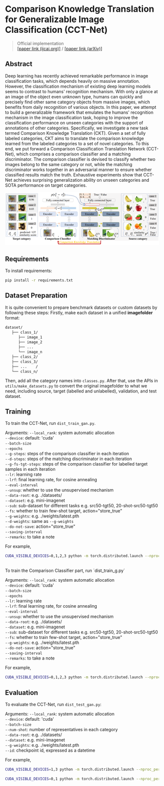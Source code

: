 # Comparison Knowledge Translation for Generalizable Image Classification (CCT-Net)

> Official implementation  
> [[paper link (ijcai.org)]](https://www.ijcai.org/proceedings/2022/0411.pdf) / [[paper link (arXiv)]](https://arxiv.org/abs/2205.03633)

## Abstract

Deep learning has recently achieved remarkable performance in image classification tasks, which depends heavily on massive annotation. However, the classification mechanism of existing deep learning models seems to contrast to humans' recognition mechanism. With only a glance at an image of the object even unknown type, humans can quickly and precisely find other same category objects from massive images, which benefits from daily recognition of various objects. In this paper, we attempt to build a generalizable framework that emulates the humans' recognition mechanism in the image classification task, hoping to improve the classification performance on unseen categories with the support of annotations of other categories. Specifically, we investigate a new task termed Comparison Knowledge Translation (CKT). Given a set of fully labeled categories, CKT aims to translate the comparison knowledge learned from the labeled categories to a set of novel categories. To this end, we put forward a Comparison Classification Translation Network (CCT-Net), which comprises a comparison classifier and a matching discriminator. The comparison classifier is devised to classify whether two images belong to the same category or not, while the matching discriminator works together in an adversarial manner to ensure whether classified results match the truth. Exhaustive experiments show that CCT-Net achieves surprising generalization ability on unseen categories and SOTA performance on target categories.

![framework](figures/framework.png)

## Requirements

To install requirements:

```bash
pip install -r requirements.txt
```

## Dataset Preparation
It is quite convenient to prepare benchmark datasets or custom datasets by following these steps:
Firstly, make each dataset in a unified **imagefolder** format:
```
dataset/
   ├── class_1/
      ├── image_1
      ├── image_2
      ├── ...
      └── image_n
   ├── class_2/
   ├── class_3/
   ├── ...    /
   └── class_n/
```
Then, add all the category names into `classes.py`.
After that, use the APIs in `utils/make_datasets.py` to convert the original imagefolder to what we need, including source, target (labelled and unlabelled), validation, and test dataset. 

## Training

To train the CCT-Net, run `dist_train_gan.py`.

Arguments:
`--local_rank`: system automatic allocation  
`--device`: default: 'cuda'  
`--batch-size`  
`--epochs`  
`--g-steps`: steps of the comparison classifier in each iteration  
`--d-steps`: steps of the matching discriminator in each iteration  
`--g-fs-tgt-steps`: steps of the comparison classifier for labelled target samples in each iteration  
`--lr`: learning rate  
`--lrf`: final learning rate, for cosine annealing  
`--eval-interval`  
`--unsup`: whether to use the unsupervised mechanism  
`--data-root`: e.g. ./datasets/  
`--dataset`: e.g. mini-imagenet  
`--sub`: sub-dataset for different tasks e.g. src50-tgt50, 20-shot-src50-tgt50  
`--fs`: whether to train few-shot target, action="store_true"  
`--g-weights`: e.g. ./weights/latest.pth  
`--d-weights`: same as `--g-weights`  
`--do-not-save`: action="store_true"  
`--saving-interval`  
`--remarks`: to take a note 

For example,
```bash
CUDA_VISIBLE_DEVICES=0,1,2,3 python -m torch.distributed.launch --nproc_per_node=4 dist_train_gan.py --batch-size 8 --dataset mini-imagenet --sub 20-shot-src50-tgt50 --epochs 100 --g-weights ./weights/latest.pth --g-fs-tgt-steps 0 --g-steps 3
```
<br/>
To train the Comparison Classifier part, run `dist_train_g.py`

Arguments:
`--local_rank`: system automatic allocation  
`--device`: default: 'cuda'  
`--batch-size`  
`--epochs`  
`--lr`: learning rate  
`--lrf`: final learning rate, for cosine annealing  
`--eval-interval`  
`--unsup`: whether to use the unsupervised mechanism  
`--data-root`: e.g. ./datasets/  
`--dataset`: e.g. mini-imagenet  
`--sub`: sub-dataset for different tasks e.g. src50-tgt50, 20-shot-src50-tgt50  
`--fs`: whether to train few-shot target, action="store_true"  
`--g-weights`: e.g. ./weights/latest.pth  
`--do-not-save`: action="store_true"  
`--saving-interval`  
`--remarks`: to take a note

For example,
```bash
CUDA_VISIBLE_DEVICES=0,1,2,3 python -m torch.distributed.launch --nproc_per_node=4 dist_train_g.py --batch-size 8 --dataset mini-imagenet --sub 20-shot-src50-tgt50 --epochs 100 --g-weights ./weights/latest.pth --lr 1e-4 --fs
```

## Evaluation

To evaluate the CCT-Net, run `dist_test_gan.py`:

Arguments:
`--local_rank`: system automatic allocation  
`--device`: default: 'cuda'  
`--batch-size`  
`--num-shot`: number of representatives in each category  
`--data-root`: e.g. ./datasets/  
`--dataset`: e.g. mini-imagenet  
`--g-weights`: e.g. ./weights/latest.pth  
`--id`: checkpoint id, expressed as a datetime

For example,
```bash
CUDA_VISIBLE_DEVICES=1,3 python -m torch.distributed.launch --nproc_per_node=2 dist_test_gan.py --batch-size 30 --dataset mini-imagenet --id 01-14_17-41-03 --num-shot 30
```
```bash
CUDA_VISIBLE_DEVICES=0,1 python -m torch.distributed.launch --nproc_per_node=2 dist_test_gan.py --batch-size 30 --dataset mini-imagenet --g-weights ./weights/latest.pth --num-shot 30
```